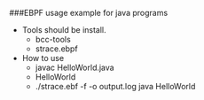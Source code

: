 ###EBPF usage example for java programs

* Tools should be install.
    * bcc-tools
    * strace.ebpf
* How to use
    * javac HelloWorld.java
    * HelloWorld
    * ./strace.ebf -f -o output.log java HelloWorld

